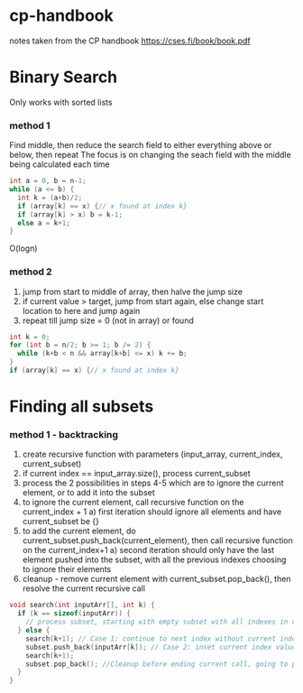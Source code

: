 # cp-handbook
notes taken from the CP handbook https://cses.fi/book/book.pdf

# Binary Search
Only works with sorted lists

### method 1
Find middle, then reduce the search field to either everything above or below, then repeat
The focus is on changing the seach field with the middle being calculated each time
```cpp
int a = 0, b = n-1;
while (a <= b) {
  int k = (a+b)/2;
  if (array[k] == x) {// x found at index k}
  if (array[k] > x) b = k-1;
  else a = k+1;
}
```
O(logn)

### method 2
1) jump from start to middle of array, then halve the jump size
2) if current value > target, jump from start again, else change start location to here and jump again
3) repeat till jump size = 0 (not in array) or found

~~~cpp
int k = 0;
for (int b = n/2; b >= 1; b /= 2) {
  while (k+b < n && array[k+b] <= x) k += b;
}
if (array[k] == x) {// x found at index k}
~~~

# Finding all subsets

### method 1 - backtracking
1) create recursive function with parameters (input_array, current_index, current_subset)
2) if current index == input_array.size(), process current_subset
3) process the 2 possibilities in steps 4-5 which are to ignore the current element, or to add it into the subset
4) to ignore the current element, call recursive function on the current_index + 1
  a) first iteration should ignore all elements and have current_subset be {}
5) to add the current element, do current_subset.push_back(current_element), then call recursive function on the current_index+1
  a) second iteration should only have the last element pushed into the subset, with all the previous indexes choosing to ignore their elements
6) cleanup - remove current element with current_subset.pop_back(), then resolve the current recursive call
``` C++
void search(int inputArr[], int k) {
  if (k == sizeof(inputArr)) {
    // process subset, starting with empty subset with all indexes in case 1
  } else {
    search(k+1); // Case 1: continue to next index without current index value
    subset.push_back(inputArr[k]); // Case 2: inset current index value before continuing
    search(k+1);
    subset.pop_back(); //Cleanup before ending current call, going to previous index to do case 2 for k-1
  }
}
```
